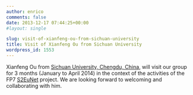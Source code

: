 ```yaml
---
author: enrico
comments: false
date: 2013-12-17 07:44:25+00:00
#layout: single

slug: visit-of-xianfeng-ou-from-sichuan-university
title: Visit of Xianfeng Ou from Sichuan University
wordpress_id: 1553
---
```


Xianfeng Ou from [Sichuan University, Chengdu, China](http://www.scu.edu.cn), will visit our group for 3 months (January to April 2014) in the context of the activities of the FP7 [S2EuNet](http://s2eunet.org) project. We are looking forward to welcoming and collaborating with him.
